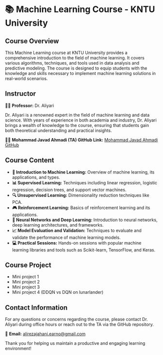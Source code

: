 # 📚 Machine Learning Course - KNTU University

## Course Overview

This Machine Learning course at KNTU University provides a comprehensive introduction to the field of machine learning. It covers various algorithms, techniques, and tools used in data analysis and predictive modeling. The course is designed to equip students with the knowledge and skills necessary to implement machine learning solutions in real-world scenarios.

## Instructor

👨‍🏫 **Professor:** Dr. Aliyari

Dr. Aliyari is a renowned expert in the field of machine learning and data science. With years of experience in both academia and industry, Dr. Aliyari brings a wealth of knowledge to the course, ensuring that students gain both theoretical understanding and practical insights.

👨‍💻 **Mohammad Javad Ahmadi (TA) GitHub Link:** [Mohammad Javad Ahmadi GitHub](https://github.com/MJAHMADEE)

## Course Content

- **📘 Introduction to Machine Learning:** Overview of machine learning, its applications, and types.
- **📊 Supervised Learning:** Techniques including linear regression, logistic regression, decision trees, and support vector machines.
- **🔍 Unsupervised Learning:** Dimensionality reduction techniques like PCA.
- **🎮 Reinforcement Learning:** Basics of reinforcement learning and its applications.
- **🧠 Neural Networks and Deep Learning:** Introduction to neural networks, deep learning architectures, and frameworks.
- **📈 Model Evaluation and Validation:** Techniques to evaluate and validate the performance of machine learning models.
- **💻 Practical Sessions:** Hands-on sessions with popular machine learning libraries and tools such as Scikit-learn, TensorFlow, and Keras.

## Course Project

- Mini project 1
- Mini project 2
- Mini project 3
- Mini project 4 (DDQN vs DQN on lunarlander)

## Contact Information

For any questions or concerns regarding the course, please contact Dr. Aliyari during office hours or reach out to the TA via the GitHub repository.

📧 **Email:** [alirezajahani.earno@gmail.com](mailto:alirezajahani.earno@gmail.com)

Thank you for helping us maintain a productive and engaging learning environment!
